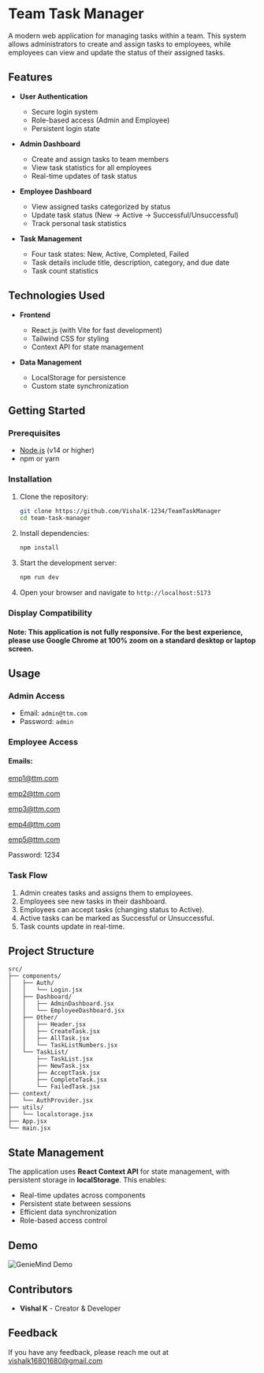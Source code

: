 # Team Task Manager

A modern web application for managing tasks within a team. This system allows administrators to create and assign tasks to employees, while employees can view and update the status of their assigned tasks.

## Features

- **User Authentication**
  - Secure login system
  - Role-based access (Admin and Employee)
  - Persistent login state

- **Admin Dashboard**
  - Create and assign tasks to team members
  - View task statistics for all employees
  - Real-time updates of task status

- **Employee Dashboard**
  - View assigned tasks categorized by status
  - Update task status (New → Active → Successful/Unsuccessful)
  - Track personal task statistics

- **Task Management**
  - Four task states: New, Active, Completed, Failed
  - Task details include title, description, category, and due date
  - Task count statistics

## Technologies Used

- **Frontend**
  - React.js (with Vite for fast development)
  - Tailwind CSS for styling
  - Context API for state management

- **Data Management**
  - LocalStorage for persistence
  - Custom state synchronization

## Getting Started

### Prerequisites

- [Node.js](https://nodejs.org/) (v14 or higher)
- npm or yarn

### Installation

1. Clone the repository:
   ```sh
   git clone https://github.com/VishalK-1234/TeamTaskManager
   cd team-task-manager
   ```

2. Install dependencies:
   ```sh
   npm install
   ```

3. Start the development server:
   ```sh
   npm run dev
   ```

4. Open your browser and navigate to `http://localhost:5173`

### Display Compatibility

#### Note: This application is not fully responsive. For the best experience, please use Google Chrome at 100% zoom on a standard desktop or laptop screen.

## Usage

### Admin Access
- Email: `admin@ttm.com`
- Password: `admin`

### Employee Access

#### Emails:
emp1@ttm.com

emp2@ttm.com

emp3@ttm.com

emp4@ttm.com

emp5@ttm.com

Password: 1234

### Task Flow
1. Admin creates tasks and assigns them to employees.
2. Employees see new tasks in their dashboard.
3. Employees can accept tasks (changing status to Active).
4. Active tasks can be marked as Successful or Unsuccessful.
5. Task counts update in real-time.

## Project Structure

```
src/
├── components/
│   ├── Auth/
│   │   └── Login.jsx
│   ├── Dashboard/
│   │   ├── AdminDashboard.jsx
│   │   └── EmployeeDashboard.jsx
│   ├── Other/
│   │   ├── Header.jsx
│   │   ├── CreateTask.jsx
│   │   ├── AllTask.jsx
│   │   └── TaskListNumbers.jsx
│   └── TaskList/
│       ├── TaskList.jsx
│       ├── NewTask.jsx
│       ├── AcceptTask.jsx
│       ├── CompleteTask.jsx
│       └── FailedTask.jsx
├── context/
│   └── AuthProvider.jsx
├── utils/
│   └── localstorage.jsx
├── App.jsx
└── main.jsx
```

## State Management

The application uses **React Context API** for state management, with persistent storage in **localStorage**. This enables:

- Real-time updates across components
- Persistent state between sessions
- Efficient data synchronization
- Role-based access control

## Demo

![GenieMind Demo](demo.gif)

## Contributors
- **Vishal K** - Creator & Developer

## Feedback

If you have any feedback, please reach me out at vishalk16801680@gmail.com
